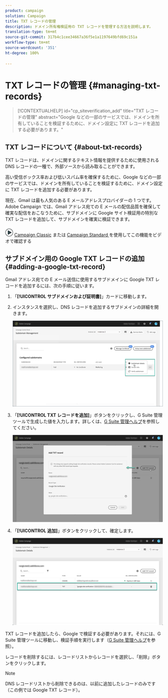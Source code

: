 ```yaml
---
product: campaign
solution: Campaign
title: TXT レコードの管理
description: ドメイン所有権検証用の TXT レコードを管理する方法を説明します。
translation-type: tm+mt
source-git-commit: 317b4c1cee34667a36f5e1a1197649bfd69c151a
workflow-type: tm+mt
source-wordcount: '351'
ht-degree: 100%

---
```



# TXT レコードの管理 {#managing-txt-records}

>[!CONTEXTUALHELP]
>id="cp_siteverification_add"
>title="TXT レコードの管理"
>abstract="Google などの一部のサービスでは、ドメインを所有していることを検証するために、ドメイン設定に TXT レコードを追加する必要があります。"

## TXT レコードについて {#about-txt-records}

TXT レコードは、ドメインに関するテキスト情報を提供するために使用される DNS レコードの一種で、外部ソースから読み取ることができます。

高い受信ボックス率および低いスパム率を確保するために、Google などの一部のサービスでは、ドメインを所有していることを検証するために、ドメイン設定に TXT レコードを追加する必要があります。

現在、Gmail は最も人気のある E メールアドレスプロバイダーの 1 つです。Adobe Campaign では、Gmail アドレス宛ての E メールの配信品質を確保して確実な配信をおこなうために、サブドメインに Google サイト検証用の特別な TXT レコードを追加して、サブドメインを確実に検証できます。

![](assets/do-not-localize/how-to-video.png) [Campaign Classic](https://experienceleague.adobe.com/docs/campaign-classic-learn/control-panel/subdomains-and-certificates/google-txt-record-management.html?lang=ja#subdomains-and-certificates) または [Campaign Standard ](https://experienceleague.adobe.com/docs/campaign-standard-learn/control-panel/subdomains-and-certificates/google-txt-record-management.html?lang=ja#subdomains-and-certificates) を使用してこの機能をビデオで確認する

## サブドメイン用の Google TXT レコードの追加 {#adding-a-google-txt-record}

Gmail アドレス宛ての E メール送信に使用するサブドメインに Google TXT レコードを追加するには、次の手順に従います。

1. 「**[!UICONTROL サブドメインおよび証明書]**」カードに移動します。

1. インスタンスを選択し、DNS レコードを追加するサブドメインの詳細を開きます。

   ![](assets/txt_subdomaindetails.png)

1. 「**[!UICONTROL TXT レコードを追加]**」ボタンをクリックし、G Suite 管理ツールで生成した値を入力します。詳しくは、[G Suite 管理ヘルプ](https://support.google.com/a/answer/183895)を参照してください。

   ![](assets/txt_addtxt.png)

1. 「**[!UICONTROL 追加]**」ボタンをクリックして、確定します。

   ![](assets/txt_txtadded.png)

TXT レコードを追加したら、Google で検証する必要があります。それには、G Suite 管理ツールに移動し、検証手順を実行します（[G Suite 管理ヘルプ](https://support.google.com/a/answer/183895)を参照）。

レコードを削除するには、レコードリストからレコードを選択し、「削除」ボタンをクリックします。

>[!NOTE]
>
>DNS レコードリストから削除できるのは、以前に追加したレコードのみです（この例では Google TXT レコード）。
